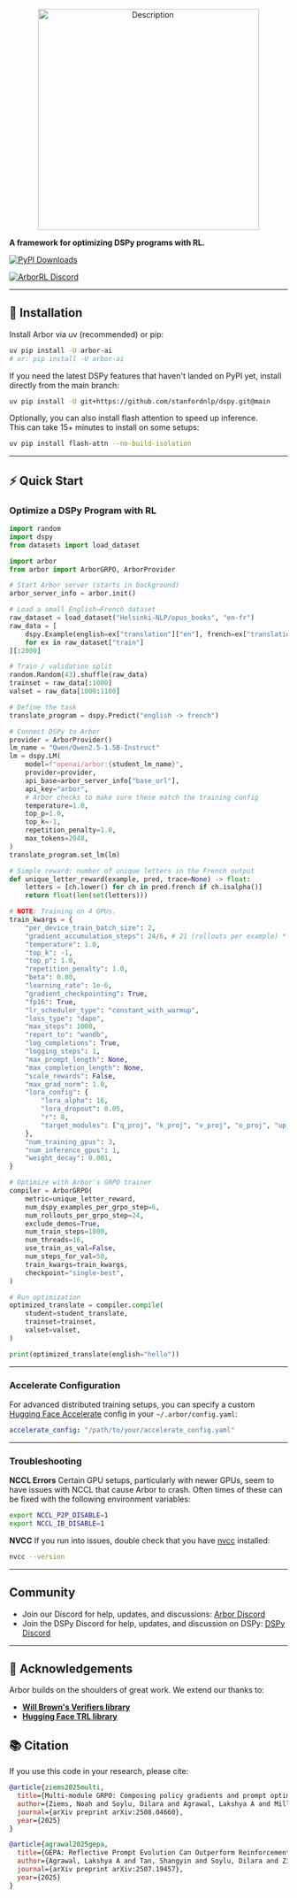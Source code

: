 <p align="center">
  <img src="https://github.com/user-attachments/assets/ed0dd782-65fa-48b5-a762-b343b183be09" alt="Description" width="400"/>
</p>

**A framework for optimizing DSPy programs with RL.**

[![PyPI Downloads](https://static.pepy.tech/badge/arbor-ai/month)](https://pepy.tech/projects/arbor-ai)

[![ArborRL Discord](https://img.shields.io/badge/Discord-Join-5865F2?logo=discord&logoColor=white)](https://discord.gg/EuU47wKsBS)

---

## 🚀 Installation

Install Arbor via uv (recommended) or pip:

```bash
uv pip install -U arbor-ai
# or: pip install -U arbor-ai
```

If you need the latest DSPy features that haven't landed on PyPI yet, install directly from the main branch:

```bash
uv pip install -U git+https://github.com/stanfordnlp/dspy.git@main
```

Optionally, you can also install flash attention to speed up inference. <br/>
This can take 15+ minutes to install on some setups:

```bash
uv pip install flash-attn --no-build-isolation
```

---

## ⚡ Quick Start

### Optimize a DSPy Program with RL

```python
import random
import dspy
from datasets import load_dataset

import arbor
from arbor import ArborGRPO, ArborProvider

# Start Arbor server (starts in background)
arbor_server_info = arbor.init()

# Load a small English→French dataset
raw_dataset = load_dataset("Helsinki-NLP/opus_books", "en-fr")
raw_data = [
    dspy.Example(english=ex["translation"]["en"], french=ex["translation"]["fr"]).with_inputs("english")
    for ex in raw_dataset["train"]
][:2000]

# Train / validation split
random.Random(43).shuffle(raw_data)
trainset = raw_data[:1000]
valset = raw_data[1000:1100]

# Define the task
translate_program = dspy.Predict("english -> french")

# Connect DSPy to Arbor
provider = ArborProvider()
lm_name = "Qwen/Qwen2.5-1.5B-Instruct"
lm = dspy.LM(
    model=f"openai/arbor:{student_lm_name}",
    provider=provider,
    api_base=arbor_server_info["base_url"],
    api_key="arbor",
    # Arbor checks to make sure these match the training config
    temperature=1.0,
    top_p=1.0,
    top_k=-1,
    repetition_penalty=1.0,
    max_tokens=2048,
)
translate_program.set_lm(lm)

# Simple reward: number of unique letters in the French output
def unique_letter_reward(example, pred, trace=None) -> float:
    letters = [ch.lower() for ch in pred.french if ch.isalpha()]
    return float(len(set(letters)))

# NOTE: Training on 4 GPUs.
train_kwargs = {
    "per_device_train_batch_size": 2,
    "gradient_accumulation_steps": 24/6, # 21 (rollouts per example) * 6 (num dspy examples per grpo step) / 6 (gpus * per device batch size)
    "temperature": 1.0,
    "top_k": -1,
    "top_p": 1.0,
    "repetition_penalty": 1.0,
    "beta": 0.00,
    "learning_rate": 1e-6,
    "gradient_checkpointing": True,
    "fp16": True,
    "lr_scheduler_type": "constant_with_warmup",
    "loss_type": "dapo",
    "max_steps": 1000,
    "report_to": "wandb",
    "log_completions": True,
    "logging_steps": 1,
    "max_prompt_length": None,
    "max_completion_length": None,
    "scale_rewards": False,
    "max_grad_norm": 1.0,
    "lora_config": {
        "lora_alpha": 16,
        "lora_dropout": 0.05,
        "r": 8,
        "target_modules": ["q_proj", "k_proj", "v_proj", "o_proj", "up_proj", "down_proj", "gate_proj"],
    },
    "num_training_gpus": 3,
    "num_inference_gpus": 1,
    "weight_decay": 0.001,
}

# Optimize with Arbor's GRPO trainer
compiler = ArborGRPO(
    metric=unique_letter_reward,
    num_dspy_examples_per_grpo_step=6,
    num_rollouts_per_grpo_step=24,
    exclude_demos=True,
    num_train_steps=1000,
    num_threads=16,
    use_train_as_val=False,
    num_steps_for_val=50,
    train_kwargs=train_kwargs,
    checkpoint="single-best",
)

# Run optimization
optimized_translate = compiler.compile(
    student=student_translate,
    trainset=trainset,
    valset=valset,
)

print(optimized_translate(english="hello"))
```
---

### Accelerate Configuration

For advanced distributed training setups, you can specify a custom [Hugging Face Accelerate](https://huggingface.co/docs/accelerate/) config in your `~/.arbor/config.yaml`:

```yaml
accelerate_config: "/path/to/your/accelerate_config.yaml"
```

---

### Troubleshooting

**NCCL Errors**
Certain GPU setups, particularly with newer GPUs, seem to have issues with NCCL that cause Arbor to crash. Often times of these can be fixed with the following environment variables:

```bash
export NCCL_P2P_DISABLE=1
export NCCL_IB_DISABLE=1
```

**NVCC**
If you run into issues, double check that you have [nvcc](https://docs.nvidia.com/cuda/cuda-compiler-driver-nvcc/) installed:

```bash
nvcc --version
```

---

## Community

- Join our Discord for help, updates, and discussions: [Arbor Discord](https://discord.gg/EuU47wKsBS)
- Join the DSPy Discord for help, updates, and discussion on DSPy: [DSPy Discord](https://discord.gg/ZAEGgxjPUe)

---

## 🙏 Acknowledgements

Arbor builds on the shoulders of great work. We extend our thanks to:

- **[Will Brown's Verifiers library](https://github.com/willccbb/verifiers)**
- **[Hugging Face TRL library](https://github.com/huggingface/trl)**

## 📚 Citation

If you use this code in your research, please cite:

```bibtex
@article{ziems2025multi,
  title={Multi-module GRPO: Composing policy gradients and prompt optimization for language model programs},
  author={Ziems, Noah and Soylu, Dilara and Agrawal, Lakshya A and Miller, Isaac and Lai, Liheng and Qian, Chen and Song, Kaiqiang and Jiang, Meng and Klein, Dan and Zaharia, Matei and others},
  journal={arXiv preprint arXiv:2508.04660},
  year={2025}
}
```

```bibtex
@article{agrawal2025gepa,
  title={GEPA: Reflective Prompt Evolution Can Outperform Reinforcement Learning},
  author={Agrawal, Lakshya A and Tan, Shangyin and Soylu, Dilara and Ziems, Noah and Khare, Rishi and Opsahl-Ong, Krista and Singhvi, Arnav and Shandilya, Herumb and Ryan, Michael J and Jiang, Meng and others},
  journal={arXiv preprint arXiv:2507.19457},
  year={2025}
}
```
